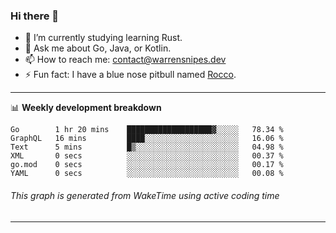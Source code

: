 ### Hi there 👋

- 🌱 I’m currently studying learning Rust.
- 💬 Ask me about Go, Java, or Kotlin.
- 📫 How to reach me: contact@warrensnipes.dev
- ⚡ Fun fact: I have a blue nose pitbull named [Rocco](https://i.imgur.com/iLsSCKu.jpg).

-------

📊 **Weekly development breakdown**
<!--START_SECTION:waka-->

```text
Go        1 hr 20 mins    ███████████████████▓░░░░░   78.34 %
GraphQL   16 mins         ████░░░░░░░░░░░░░░░░░░░░░   16.06 %
Text      5 mins          █▒░░░░░░░░░░░░░░░░░░░░░░░   04.98 %
XML       0 secs          ░░░░░░░░░░░░░░░░░░░░░░░░░   00.37 %
go.mod    0 secs          ░░░░░░░░░░░░░░░░░░░░░░░░░   00.17 %
YAML      0 secs          ░░░░░░░░░░░░░░░░░░░░░░░░░   00.08 %
```

<!--END_SECTION:waka-->
###### *This graph is generated from WakeTime using active coding time*
-------
